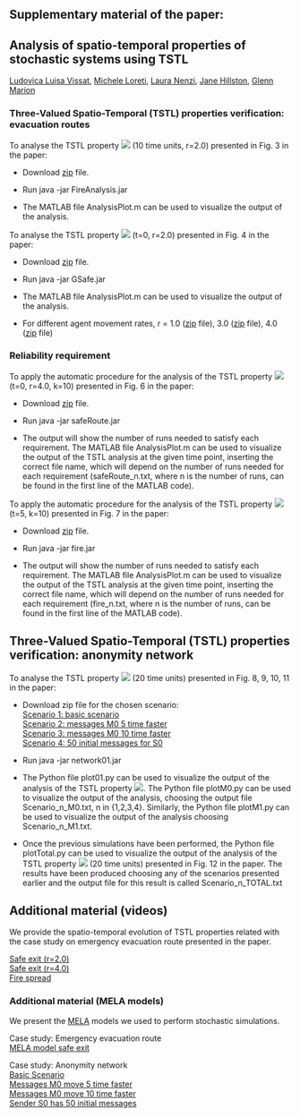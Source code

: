 
## Supplementary material of the paper: <br />

## Analysis of spatio-temporal properties of stochastic systems using TSTL <br />

[Ludovica Luisa Vissat](http://homepages.inf.ed.ac.uk/s1372511/), [Michele Loreti](http://www.micheleloreti.com/), [Laura Nenzi](https://www.imtlucca.it/laura.nenzi), [Jane Hillston](	http://homepages.inf.ed.ac.uk/jeh), [Glenn Marion](	http://www.bioss.ac.uk/people/glenn.html)

### Three-Valued Spatio-Temporal (TSTL) properties verification: evacuation routes <br />

To analyse the TSTL property **<img src="http://latex.codecogs.com/svg.latex?\psi_{safe}">** (10 time units, r=2.0) presented in Fig. 3 in the paper: 

- Download [zip](https://github.com/LudovicaLV/EvacuationRoutes_Analysis/releases/download/V0.1beta/PsiSafe.zip) file. 

- Run java -jar FireAnalysis.jar 

- The MATLAB file AnalysisPlot.m can be used to visualize the output of the analysis.

To analyse the TSTL property **<img src="http://latex.codecogs.com/svg.latex?\psi_{safeRoute}">** (t=0, r=2.0) presented in Fig. 4 in the paper: 

- Download [zip](https://github.com/LudovicaLV/EvacuationRoutes_Analysis/releases/download/V0.1beta/GSafe.zip) file. 

- Run java -jar GSafe.jar 

- The MATLAB file AnalysisPlot.m can be used to visualize the output of the analysis.

- For different agent movement rates, r = 1.0 ([zip](https://github.com/LudovicaLV/EvacuationRoutes_Analysis/releases/download/V0.1beta/GSafe1.zip) file), 3.0 ([zip](https://github.com/LudovicaLV/EvacuationRoutes_Analysis/releases/download/V0.1beta/GSafe3.zip) file), 4.0 ([zip](https://github.com/LudovicaLV/EvacuationRoutes_Analysis/releases/download/V0.1beta/GSafe4.zip) file)

### Reliability requirement  <br />

To apply the automatic procedure for the analysis of the TSTL property **<img src="http://latex.codecogs.com/svg.latex?\psi_{safeRoute}">** (t=0, r=4.0, k=10) presented in Fig. 6 in the paper:

- Download [zip](https://github.com/LudovicaLV/EvacuationRoutes_Analysis/releases/download/V0.1beta/safeRouteRel.zip) file. 

- Run java -jar safeRoute.jar 

- The output will show the number of runs needed to satisfy each requirement. The MATLAB file AnalysisPlot.m can be used to visualize the output of the TSTL analysis at the given time point, inserting the correct file name, which will depend on the number of runs needed for each requirement (safeRoute_n.txt, where n is the number of runs, can be found in the first line of the MATLAB code).

To apply the automatic procedure for the analysis of the TSTL property **<img src="http://latex.codecogs.com/svg.latex?\psi_{fire}">** (t=5, k=10) presented in Fig. 7 in the paper:

- Download [zip](https://github.com/LudovicaLV/EvacuationRoutes_Analysis/releases/download/V0.1beta/fireRel.zip) file. 

- Run java -jar fire.jar 

- The output will show the number of runs needed to satisfy each requirement. The MATLAB file AnalysisPlot.m can be used to visualize the output of the TSTL analysis at the given time point, inserting the correct file name, which will depend on the number of runs needed for each requirement (fire_n.txt, where n is the number of runs, can be found in the first line of the MATLAB code).

## Three-Valued Spatio-Temporal (TSTL) properties verification: anonymity network <br />

To analyse the TSTL property **<img src="http://latex.codecogs.com/svg.latex?\psi_{01}">** (20 time units) presented in Fig. 8, 9, 10, 11 in the paper: 

- Download zip file for the chosen scenario: <br />
[Scenario 1: basic scenario](https://github.com/LudovicaLV/EvacuationRoutes_Analysis/releases/download/V0.1beta/basic.zip)  <br />
[Scenario 2: messages M0 5 time faster](https://github.com/LudovicaLV/EvacuationRoutes_Analysis/releases/download/V0.1beta/5times.zip)  <br />
[Scenario 3: messages M0 10 time faster](https://github.com/LudovicaLV/EvacuationRoutes_Analysis/releases/download/V0.1beta/10times.zip)   <br />
[Scenario 4: 50 initial messages for S0](https://github.com/LudovicaLV/EvacuationRoutes_Analysis/releases/download/V0.1beta/50messages.zip)  <br />

- Run java -jar network01.jar 

- The Python file plot01.py can be used to visualize the output of the analysis of the TSTL property **<img src="http://latex.codecogs.com/svg.latex?\psi_{01}">**. The Python file plotM0.py can be used to visualize the output of the analysis, choosing the output file Scenario_n_M0.txt, n in {1,2,3,4}. Similarly, the Python file plotM1.py can be used to visualize the output of the analysis choosing Scenario_n_M1.txt. 

- Once the previous simulations have been performed, the Python file plotTotal.py can be used to visualize the output of the analysis of the TSTL property **<img src="http://latex.codecogs.com/svg.latex?\psi_{total}">** (20 time units) presented in Fig. 12 in the paper. The results have been produced choosing any of the scenarios presented earlier and the output file for this result is called Scenario_n_TOTAL.txt

## Additional material (videos) <br />
We provide the spatio-temporal evolution of TSTL properties related with the case study on emergency evacuation route presented in the paper. <br />

[Safe exit (r=2.0)](https://www.youtube.com/watch?v=XM7qFoLOGkE&feature=youtu.be)  <br />
[Safe exit (r=4.0)](https://www.youtube.com/watch?v=5uY1Ovamf3Y&feature=youtu.be)  <br />
[Fire spread](https://www.youtube.com/watch?v=qSEIFJx_DhM&feature=youtu.be)  <br />

### Additional material (MELA models)
We present the [MELA](https://arxiv.org/abs/1610.08171) models we used to perform stochastic simulations.<br />

Case study: Emergency evacuation route<br />
[MELA model safe exit](https://ludovicalv.github.io/MELA2/)<br />

Case study: Anonymity network<br />
[Basic Scenario](https://ludovicalv.github.io/Basic/)<br />
[Messages M0 move 5 time faster](https://ludovicalv.github.io/5Faster/)<br />
[Messages M0 move 10 time faster](https://ludovicalv.github.io/10Faster/)<br />
[Sender S0 has 50 initial messages](https://ludovicalv.github.io/50Initial/)<br />
